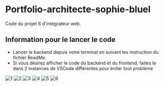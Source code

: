 # Portfolio-architecte-sophie-bluel

Code du projet 6 d'intégrateur web.

## Information pour le lancer le code

 - Lancer le backend depuis votre terminal en suivant les instruction du fichier ReadMe.
 - Si vous désirez afficher le code du backend et du frontend, faites le dans 2 instances de VSCode différentes pour éviter tout problème

![1](https://github.com/theRoseOfThePhoenix/Portfolio-architecte-sophie-bluel/assets/143259444/eaa1b7d4-2eef-4a91-9347-4e444834a052)
![2](https://github.com/theRoseOfThePhoenix/Portfolio-architecte-sophie-bluel/assets/143259444/c7dc2863-b043-48c8-a149-5b740e37f617)
![3](https://github.com/theRoseOfThePhoenix/Portfolio-architecte-sophie-bluel/assets/143259444/8c821ac5-1165-4009-8a68-3038c31e40f9)
![4](https://github.com/theRoseOfThePhoenix/Portfolio-architecte-sophie-bluel/assets/143259444/392189a4-c57d-42bf-8d40-1d3388ca21f8)
![5](https://github.com/theRoseOfThePhoenix/Portfolio-architecte-sophie-bluel/assets/143259444/92d8b3d3-73d9-482e-b926-3161fa6b6d4d)
![6](https://github.com/theRoseOfThePhoenix/Portfolio-architecte-sophie-bluel/assets/143259444/1e17311d-0520-4cdf-82fa-376829db331d)
